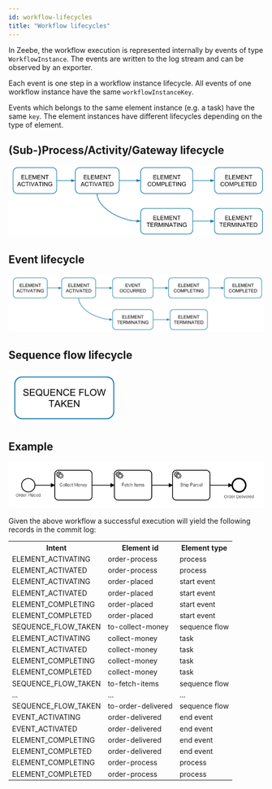 ```yaml
---
id: workflow-lifecycles
title: "Workflow lifecycles"
---
```


In Zeebe, the workflow execution is represented internally by events of type `WorkflowInstance`. The events are written to the log stream and can be observed by an exporter.

Each event is one step in a workflow instance lifecycle. All events of one workflow instance have the same `workflowInstanceKey`.

Events which belongs to the same element instance (e.g. a task) have the same `key`. The element instances have different lifecycles depending on the type of element.

## (Sub-)Process/Activity/Gateway lifecycle

![activity lifecycle](assets/activity-lifecycle.png)

## Event lifecycle

![event lifecycle](assets/event-lifecycle.png)

## Sequence flow lifecycle

![sequence flow lifecycle](assets/pass-through-lifecycle.png)

## Example

![order process](assets/workflow.png)

Given the above workflow a successful execution will yield the following records in the commit log:

<table>
    <tr>
        <th>Intent</th>
        <th>Element id</th>
        <th>Element type</th>
    </tr>
    <tr>
        <td>ELEMENT_ACTIVATING</td>
        <td>order-process</td>
        <td>process</td>
    </tr>
    <tr>
        <td>ELEMENT_ACTIVATED</td>
        <td>order-process</td>
        <td>process</td>
    </tr>
    <tr>
        <td>ELEMENT_ACTIVATING</td>
        <td>order-placed</td>
        <td>start event</td>
    </tr>
    <tr>
        <td>ELEMENT_ACTIVATED</td>
        <td>order-placed</td>
        <td>start event</td>
    </tr>
    <tr>
        <td>ELEMENT_COMPLETING</td>
        <td>order-placed</td>
        <td>start event</td>
    </tr>
    <tr>
        <td>ELEMENT_COMPLETED</td>
        <td>order-placed</td>
        <td>start event</td>
    </tr>
    <tr>
        <td>SEQUENCE_FLOW_TAKEN</td>
        <td>to-collect-money</td>
        <td>sequence flow</td>
    </tr>
    <tr>
        <td>ELEMENT_ACTIVATING</td>
        <td>collect-money</td>
        <td>task</td>
    </tr>
    <tr>
        <td>ELEMENT_ACTIVATED</td>
        <td>collect-money</td>
        <td>task</td>
    </tr>
    <tr>
        <td>ELEMENT_COMPLETING</td>
        <td>collect-money</td>
        <td>task</td>
    </tr>
    <tr>
        <td>ELEMENT_COMPLETED</td>
        <td>collect-money</td>
        <td>task</td>
    </tr>
    <tr>
        <td>SEQUENCE_FLOW_TAKEN</td>
        <td>to-fetch-items</td>
        <td>sequence flow</td>
    </tr>
    <tr>
        <td>...</td>
        <td>...</td>
        <td>...</td>
    </tr>
    <tr>
        <td>SEQUENCE_FLOW_TAKEN</td>
        <td>to-order-delivered</td>
        <td>sequence flow</td>
    </tr>
    <tr>
        <td>EVENT_ACTIVATING</td>
        <td>order-delivered</td>
        <td>end event</td>
    </tr>
    <tr>
        <td>EVENT_ACTIVATED</td>
        <td>order-delivered</td>
        <td>end event</td>
    </tr>
    <tr>
        <td>ELEMENT_COMPLETING</td>
        <td>order-delivered</td>
        <td>end event</td>
    </tr>
    <tr>
        <td>ELEMENT_COMPLETED</td>
        <td>order-delivered</td>
        <td>end event</td>
    </tr>
    <tr>
        <td>ELEMENT_COMPLETING</td>
        <td>order-process</td>
        <td>process</td>
    </tr>
    <tr>
        <td>ELEMENT_COMPLETED</td>
        <td>order-process</td>
        <td>process</td>
    </tr>
</table>
